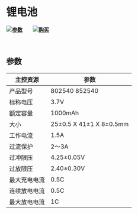 # 锂电池



 ![](http://heltec.cn/icon/list.png)**[参数](#参数)**&nbsp;&nbsp;&nbsp;&nbsp;&nbsp;&nbsp; ![](http://heltec.cn/icon/shop.png)**[购买](https://item.taobao.com/item.htm?spm=2013.1.0.0.4d827a0e4EJYub&id=556025938259)**&nbsp;&nbsp;&nbsp;&nbsp;&nbsp;&nbsp; 

&nbsp;



## 参数



| 主控资源     | 参数                    |
| ------------ | ----------------------- |
| 产品型号     | 802540 852540           |
| 标称电压     | 3.7V                    |
| 额定容量     | 1000mAh                 |
| 大小         | 25±0.5 X 41±1 X 8±0.5mm |
| 工作电流     | 1.5A                    |
| 过流保护     | 2～3A                   |
| 过冲限压     | 4.25±0.05V              |
| 过放限压     | 2.40±0.30V              |
| 最大充电电流 | 0.5C                    |
| 连续放电电流 | 0.5C                    |
| 最大放电电流 | 1C                      |

